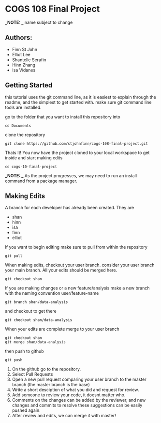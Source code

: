 # COGS 108 Final Project #

**_NOTE: _** name subject to change

## Authors: ##
- Finn St John
- Elliot Lee
- Shantelle Serafin
- Hinn Zhang
- Isa Vidanes

## Getting Started ##
this tutorial uses the git command line, as it is easiest to explain through the readme, and the simplest to get started with.
make sure git command line tools are installed.

go to the folder that you want to install this repository into
```
cd Documents
```

clone the repository
```
git clone https://github.com/stjohnfinn/cogs-108-final-project.git
```

Thats It! You now have the project cloned to your local workspace to get inside and start making edits
```
cd cogs-10-final-project
```

**_NOTE: _** As the project progresses, we may need to run an install command from a package manager.

## Making Edits ##
A branch for each developer has already been created. They are 
- shan
- hinn
- isa
- finn
- elliot

If you want to begin editing make sure to pull from within the repository
```
git pull 
```

When making edits, checkout your user branch. consider your user branch your main branch.
All your edits should be merged here.
```
git checkout shan
```

If you are making changes or a new feature/analysis make a new branch with the naming convention user/feature-name
```
git branch shan/data-analysis
```
and checkout to get there
```
git checkout shan/data-analysis
```

When your edits are complete merge to your user branch
```
git checkout shan
git merge shan/data-analysis
```
then push to github
```
git push
```

1. On the github go to the repository.
2. Select Pull Requests
3. Open a new pull request comparing your user branch to the master branch (the master branch is the base)
4. Write a short desciption of what you did and request for review.
5. Add someone to review your code, it doesnt matter who.
6. Comments on the changes can be added by the reviewer, and new changes and commits to resolve these suggestions can be easily pushed again.
7. After review and edits, we can merge it with master!

